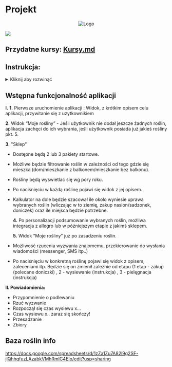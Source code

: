 # Projekt

<p align="center">
  <img src="https://i.imgur.com/p3V2HrF.jpg" alt="Logo"/>
</p>

![](https://img.shields.io/github/last-commit/mcholewinski/Projekt)

## Przydatne kursy: [Kursy.md](Kursy.md)


## Instrukcja:
<details>
<summary>Kliknij aby rozwinąć</summary>
	
### 1. Rzeczy potrzebne do tworzenia/edycji projektu:
- **[Git SCM](https://git-scm.com/downloads)**
- **[Visual Studio Code](https://code.visualstudio.com/)**
- **[Android Studio](https://developer.android.com/studio "Android Studio")**
	- Zainstalowane Android 10.0 SDK
	- Utworzone AVD (wirtualne urządzenie) z zainstalowanym Androidem 10.0
- **[Node.js LTS](https://nodejs.org/en/)** (przy instalacji zaznaczyć checkbox do zainstalowania dodatkowych narzędzi)
- **Expo CLI:** w terminalu wpisać komendę `npm install -g expo-cli`
- **Do podglądu aplikacji w telefonie (Android lub iOS):** https://expo.io/tools#client

### 2. Pierwsze pobranie i instalacja
- **Zainstalować i skonfigurować Git** (Poradnik: [YouTube](https://www.youtube.com/watch?v=3RjQznt-8kE&list=PL4cUxeGkcC9goXbgTDQ0n_4TBzOO0ocPR)) 
- **Uruchomić terminal w miejscu do którego chcemy pobrać Projekt i wpisać komendę:**
`git clone https://github.com/mcholewinski/Projekt.git`
- **Otworzyć terminal w folderze z projektem i wpisać komendę:** `npm install`
- **Aby uruchomić aplikację w terminalu wpisać komendę:** `expo start`

### 3. Edycja kodu
**I. Pobrać aktualną wersje projektu. W folderze z projektem w terminalu wpisac:** 
`git pull`

**II.** Aby dowolnie edytować projekt i dodawać do niego nowe rzeczy bez obawy o zepsucie tego co już istnieje, każdy powinen zrobić swój własny **branch**, w którym będzie pracował nad nowymi rzeczami. Aby to zrobić należy:

**1. Włączyć terminal w folderze z projektem i wpisać komendę:**
`git branch nazwaBrancha`
Utworzy to nowy branch o nazwie którą podamy.

**2. Przenieść się do utworzonego brancha za pomocą komendy:**
`git checkout nazwaBrancha`

**3. Sprawdzić czy jesteśmy teraz na odpowiednim branchu komendą:**
`git branch -a`
Branch na którym aktualnie jesteśmy będzie oznaczony gwiazdką.

**III.** Po edycji projektu zmienione pliki trzeba dodać komendą `git add .`, zrobić commit komendą `git commit -m "wiadomosc co zmieniono"` a na koniec wysłać na github komendą `git push`.
Wiadomości o zmianach powinny mieć format "add/remove/update/itp. nazwaPliku"
</details>


## Wstępna funkcjonalność aplikacji
**I.**
  **1.**  Pierwsze uruchomienie aplikacji : Widok, z krótkim opisem celu aplikacji, przywitanie się z użytkownikiem 

  **2.**  Widok “Moje rośliny” - Jeśli użytkownik nie dodał jeszcze żadnych roślin, aplikacja zachęci do ich wybrania, jeśli użytkownik posiada już jakieś rośliny pkt. 5. 


  **3.** "Sklep"
- Dostępne będą 2 lub 3 pakiety startowe.
- Możliwe będzie filtrowanie roślin w zależności od tego gdzie się mieszka (dom/mieszkanie z balkonem/mieszkanie bez balkonu).
- Rośliny będą wyświetlać się wg pory roku.
- Po naciśnięciu w każdą roślinę pojawi się widok z jej opisem. 
- Kalkulator na dole będzie szacował ile około wyniesie uprawa wybranych roślin (wliczając w to ziemię, zakup nasion/sadzonek, doniczek) oraz ile miejsca będzie potrzebne. 

  **4.** Po personalizacji podsumowanie wybranych roślin, możliwa integracja z allegro lub w późniejszym etapie z jakimś sklepem.

  **5.** Widok “Moje rośliny” już po zasadzeniu roślin.
- Możliwość rzucenia wyzwania znajomemu, przekierowanie do wysłania wiadomości (messenger, SMS itp..) 
- Po naciśnięciu w konkretną roślinę pojawi się widok z opisem, zaleceniami itp. Będzie się on zmienił zależnie od etapu (1 etap - zakup (polecane doniczki) , 2 - wysiewanie (instrukcja) , 3 - pielęgnacja (instrukcja)

**II. Powiadomienia:**
- Przypomnienie o podlewaniu 
- Rzuć wyzwanie 
- Rozpoczął się czas wysiewu x…
- Czas wysiewu x.. zaraz się skończy!
- Przesadzanie 
- Zbiory 

## Baza roślin info
https://docs.google.com/spreadsheets/d/1zZa1Zu7A82l9g2SF-jlQhhqfuzLAzabkVMhRmIC4EIo/edit?usp=sharing



